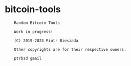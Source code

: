bitcoin-tools
=============

        Random Bitcoin Tools

        Work in progress!

        (C) 2019-2023 Piotr Biesiada

        Other copyrights are for their respective owners.

        ptrbsd gmail
